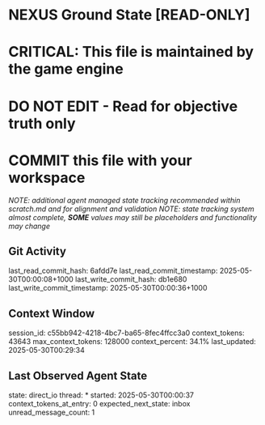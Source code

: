# NEXUS Ground State [READ-ONLY]
# CRITICAL: This file is maintained by the game engine
# DO NOT EDIT - Read for objective truth only
# COMMIT this file with your workspace
*NOTE: additional agent managed state tracking recommended within scratch.md and for alignment and validation*
*NOTE: state tracking system almost complete, **SOME** values may still be placeholders and functionality may change*

## Git Activity
last_read_commit_hash: 6afdd7e
last_read_commit_timestamp: 2025-05-30T00:00:08+1000
last_write_commit_hash: db1e680
last_write_commit_timestamp: 2025-05-30T00:00:36+1000

## Context Window
session_id: c55bb942-4218-4bc7-ba65-8fec4ffcc3a0
context_tokens: 43643
max_context_tokens: 128000
context_percent: 34.1%
last_updated: 2025-05-30T00:29:34

## Last Observed Agent State
state: direct_io
thread: *
started: 2025-05-30T00:00:37
context_tokens_at_entry: 0
expected_next_state: inbox
unread_message_count: 1
